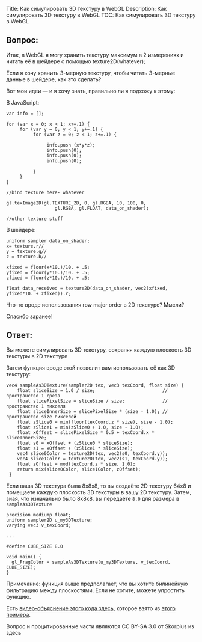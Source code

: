 Title: Как симулировать 3D текстуру в WebGL
Description: Как симулировать 3D текстуру в WebGL
TOC: Как симулировать 3D текстуру в WebGL

## Вопрос:

Итак, в WebGL я могу хранить текстуру максимум в 2 измерениях и читать её в шейдере с помощью texture2D(whatever);

Если я хочу хранить 3-мерную текстуру, чтобы читать 3-мерные данные в шейдере, как это сделать?

Вот мои идеи — и я хочу знать, правильно ли я подхожу к этому:

В JavaScript:

    var info = [];
    
    for (var x = 0; x < 1; x+=.1) {
         for (var y = 0; y < 1; y+=.1) {
              for (var z = 0; z < 1; z+=.1) {
    
                   info.push (x*y*z); 
                   info.push(0);
                   info.push(0);
                   info.push(0);

              }
         }
    }
    
    //bind texture here- whatever
    
    gl.texImage2D(gl.TEXTURE_2D, 0, gl.RGBA, 10, 100, 0,
                      gl.RGBA, gl.FLOAT, data_on_shader);
    
    //other texture stuff

В шейдере:

    uniform sampler data_on_shader;
    x= texture.r//
    y = texture.g//
    z = texture.b//
    
    xfixed = floor(x*10.)/10. + .5;
    yfixed = floor(y*10.)/10. + .5;
    zfixed = floor(z*10.)/10. + .5;
    
    float data_received = texture2D(data_on_shader, vec2(xfixed, yfixed*10. + zfixed)).r;

Что-то вроде использования row major order в 2D текстуре?
Мысли?

Спасибо заранее!

## Ответ:

Вы можете симулировать 3D текстуру, сохраняя каждую плоскость 3D текстуры в 2D текстуре

Затем функция вроде этой позволит вам использовать её как 3D текстуру:

    vec4 sampleAs3DTexture(sampler2D tex, vec3 texCoord, float size) {
        float sliceSize = 1.0 / size;                         // пространство 1 среза
        float slicePixelSize = sliceSize / size;              // пространство 1 пикселя
        float sliceInnerSize = slicePixelSize * (size - 1.0); // пространство size пикселей
        float zSlice0 = min(floor(texCoord.z * size), size - 1.0);
        float zSlice1 = min(zSlice0 + 1.0, size - 1.0);
        float xOffset = slicePixelSize * 0.5 + texCoord.x * sliceInnerSize;
        float s0 = xOffset + (zSlice0 * sliceSize);
        float s1 = xOffset + (zSlice1 * sliceSize);
        vec4 slice0Color = texture2D(tex, vec2(s0, texCoord.y));
        vec4 slice1Color = texture2D(tex, vec2(s1, texCoord.y));
        float zOffset = mod(texCoord.z * size, 1.0);
        return mix(slice0Color, slice1Color, zOffset);
     }

Если ваша 3D текстура была 8x8x8, то вы создаёте 2D текстуру 64x8 и помещаете каждую плоскость 3D текстуры в вашу 2D текстуру. Затем, зная, что изначально было 8x8x8, вы передаёте `8.0` для размера в `sampleAs3DTexture`

    precision mediump float;
    uniform sampler2D u_my3DTexture;
    varying vec3 v_texCoord;

    ...

    #define CUBE_SIZE 8.0

    void main() {
      gl_FragColor = sampleAs3DTexture(u_my3DTexture, v_texCoord, CUBE_SIZE);
    }

Примечание: функция выше предполагает, что вы хотите билинейную фильтрацию между плоскостями. Если не хотите, можете упростить функцию.

Есть [видео-объяснение этого кода здесь][1], которое взято из [этого примера][2].


  [1]: http://www.youtube.com/watch?v=rfQ8rKGTVlg#t=26m00s
  [2]: http://webglsamples.googlecode.com/hg/color-adjust/color-adjust.html

<div class="so">
  <div>Вопрос и процитированные части являются 
    CC BY-SA 3.0 от
    <a data-href="https://stackoverflow.com/users/1840804">Skorpius</a>
    из
    <a data-href="https://stackoverflow.com/questions/19939557">здесь</a>
  </div>
</div> 